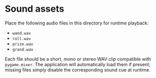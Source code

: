 # Sound assets

Place the following audio files in this directory for runtime playback:

- `wand.wav`
- `roll.wav`
- `prize.wav`
- `grand.wav`

Each file should be a short, mono or stereo WAV clip compatible with `pygame.mixer`. The
application will automatically load them if present; missing files simply disable the
corresponding sound cue at runtime.
